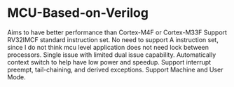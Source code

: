 # MCU-Based-on-Verilog
Aims to have better performance than Cortex-M4F or Cortex-M33F
Support RV32IMCF standard instruction set. 
No need to support A instruction set, since I do not think mcu level application does not need lock between processors.
Single issue with limited dual issue capability.
Automatically context switch to help have low power and speedup.
Support interrupt preempt, tail-chaining, and derived exceptions.
Support Machine and User Mode.
